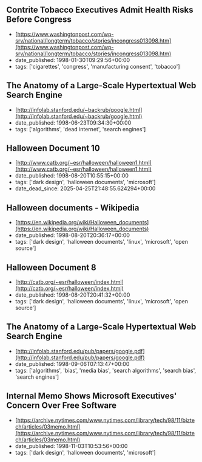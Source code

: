  ## Contrite Tobacco Executives Admit Health Risks Before Congress
 - [https://www.washingtonpost.com/wp-srv/national/longterm/tobacco/stories/incongress013098.htm](https://www.washingtonpost.com/wp-srv/national/longterm/tobacco/stories/incongress013098.htm)
 - date_published: 1998-01-30T09:29:56+00:00
 - tags: ['cigarettes', 'congress', 'manufacturing consent', 'tobacco']

 ## The Anatomy of a Large-Scale Hypertextual Web Search Engine
 - [http://infolab.stanford.edu/~backrub/google.html](http://infolab.stanford.edu/~backrub/google.html)
 - date_published: 1998-06-23T09:34:30+00:00
 - tags: ['algorithms', 'dead internet', 'search engines']

 ## Halloween Document 10
 - [http://www.catb.org/~esr/halloween/halloween1.html](http://www.catb.org/~esr/halloween/halloween1.html)
 - date_published: 1998-08-20T10:55:15+00:00
 - tags: ['dark design', 'halloween documents', 'microsoft']
 - date_dead_since: 2025-04-25T21:48:55.624294+00:00

 ## Halloween documents - Wikipedia
 - [https://en.wikipedia.org/wiki/Halloween_documents](https://en.wikipedia.org/wiki/Halloween_documents)
 - date_published: 1998-08-20T20:36:17+00:00
 - tags: ['dark design', 'halloween documents', 'linux', 'microsoft', 'open source']

 ## Halloween Document 8
 - [http://catb.org/~esr/halloween/index.html](http://catb.org/~esr/halloween/index.html)
 - date_published: 1998-08-20T20:41:32+00:00
 - tags: ['dark design', 'halloween documents', 'linux', 'microsoft', 'open source']

 ## The Anatomy of a Large-Scale Hypertextual Web Search Engine
 - [http://infolab.stanford.edu/pub/papers/google.pdf](http://infolab.stanford.edu/pub/papers/google.pdf)
 - date_published: 1998-09-06T07:13:47+00:00
 - tags: ['algorithms', 'bias', 'media bias', 'search algorithms', 'search bias', 'search engines']

 ## Internal Memo Shows Microsoft Executives' Concern Over Free Software
 - [https://archive.nytimes.com/www.nytimes.com/library/tech/98/11/biztech/articles/03memo.html](https://archive.nytimes.com/www.nytimes.com/library/tech/98/11/biztech/articles/03memo.html)
 - date_published: 1998-11-03T10:53:56+00:00
 - tags: ['dark design', 'halloween documents', 'microsoft']

